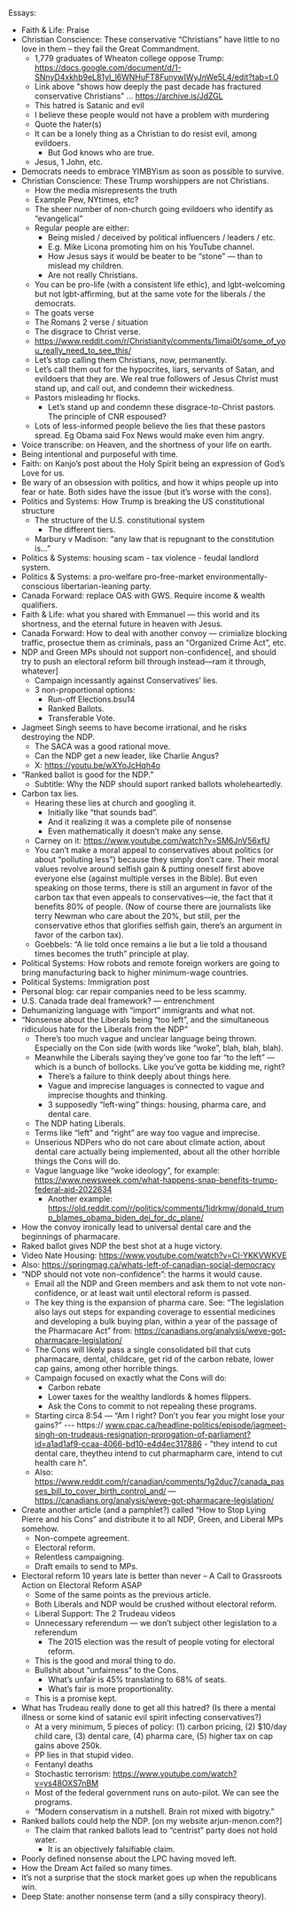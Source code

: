 Essays:
* Faith & Life: Praise
* Christian Conscience: These conservative “Christians” have little to no love in them – they fail the Great Commandment.
    * 1,779 graduates of Wheaton college oppose Trump: https://docs.google.com/document/d/1-SNnyD4xkhb9eL81yI_l6WNHuFT8FunywIWyJnWe5L4/edit?tab=t.0 
    * Link above "shows how deeply the past decade has fractured conservative Christians" ... https://archive.is/JdZGL 
    * This hatred is Satanic and evil
    * I believe these people would not have a problem with murdering
    * Quote the hater(s)
    * It can be a lonely thing as a Christian to do resist evil, among evildoers.
        * But God knows who are true.
    * Jesus, 1 John, etc.
* Democrats needs to embrace YIMBYism as soon as possible to survive.
* Christian Conscience: These Trump worshippers are not Christians.
    * How the media misrepresents the truth
    * Example Pew, NYtimes, etc?
    * The sheer number of non-church going evildoers who identify as “evangelical”
    * Regular people are either:
        * Being misled / deceived by political influencers / leaders / etc.
        * E.g. Mike Licona promoting him on his YouTube channel.
        * How Jesus says it would be beater to be “stone” — than to mislead my children.
        * Are not really Christians.
    * You can be pro-life (with a consistent life ethic), and lgbt-welcoming but not lgbt-affirming, but at the same vote for the liberals / the democrats.
    * The goats verse
    * The Romans 2 verse / situation
    * The disgrace to Christ verse.
    * https://www.reddit.com/r/Christianity/comments/1imai0t/some_of_you_really_need_to_see_this/ 
    * Let’s stop calling them Christians, now, permanently.
    * Let’s call them out for the hypocrites, liars, servants of Satan, and evildoers that they are. We real true followers of Jesus Christ must stand up, and call out, and condemn their wickedness.
    * Pastors misleading hr flocks.
        * Let’s stand up and condemn these disgrace-to-Christ pastors. The principle of CNR espoused?
    * Lots of less-informed people believe the lies that these pastors spread. Eg Obama said Fox News would make even him angry.
* Voice transcribe: on Heaven, and the shortness of your life on earth.
* Being intentional and purposeful with time.
* Faith: on Kanjo’s post about the Holy Spirit being an expression of God’s Love for us.
* Be wary of an obsession with politics, and how it whips people up into fear or hate. Both sides have the issue (but it’s worse with the cons).
* Politics and Systems: How Trump is breaking the US constitutional structure
    * The structure of the U.S. constitutional system
        * The different tiers.
    * Marbury v Madison: “any law that is repugnant to the constitution is…”
* Politics & Systems: housing scam - tax violence - feudal landlord system.
* Politics & Systems: a pro-welfare pro-free-market environmentally-conscious libertarian-leaning party.
* Canada Forward: replace OAS with GWS. Require income & wealth qualifiers.
* Faith & Life: what you shared with Emmanuel — this world and its shortness, and the eternal future in heaven with Jesus.
* Canada Forward: How to deal with another convoy — crimialize blocking traffic, prosectue them as criminals, pass an “Organized Crime Act”, etc.
* NDP and Green MPs should not support non-confidence[, and should try to push an electoral reform bill through instead—ram it through, whatever]
    * Campaign incessantly against Conservatives’ lies.
    * 3 non-proportional options:
        * Run-off Elections.bsu14
        * Ranked Ballots.
        * Transferable Vote.
* Jagmeet Singh seems to have become irrational, and he risks destroying the NDP.
    * The SACA was a good rational move.
    * Can the NDP get a new leader, like Charlie Angus?
    * X: https://youtu.be/wXYoJcHqh4o 
* “Ranked ballot is good for the NDP.”
    * Subtitle: Why the NDP should suport ranked ballots wholeheartedly.
* Carbon tax lies.
    * Hearing these lies at church and googling it.
        * Initially like “that sounds bad”.
        * And it realizing it was a complete pile of nonsense
        * Even mathematically it doesn’t make any sense.
    * Carney on it: https://www.youtube.com/watch?v=SM6JnV56xfU 
    * You can’t make a moral appeal to conservatives about politics (or about “polluting less”) because they simply don’t care. Their moral values revolve around selfish gain & putting oneself first above everyone else (against multiple verses in the Bible). But even speaking on those terms, there is still an argument in favor of the carbon tax that even appeals to conservatives—ie, the fact that it benefits 80% of people. (Now of course there are journalists like terry Newman who care about the 20%, but still, per the conservative ethos that glorifies selfish gain, there’s an argument in favor of the carbon tax).
    - Goebbels: “A lie told once remains a lie but a lie told a thousand times becomes the truth” principle at play.
* Political Systems: How robots and remote foreign workers are going to bring manufacturing back to higher minimum-wage countries.
* Political Systems: Immigration post
* Personal blog: car repair companies need to be less scammy.
* U.S. Canada trade deal framework? — entrenchment 
* Dehumanizing language with “import” immigrants and what not.
* “Nonsense about the Liberals being “too left”, and the simultaneous ridiculous hate for the Liberals from the NDP“
    * There’s too much vague and unclear language being thrown. Especially on the Con side (with words like “woke”, blah, blah, blah).
    * Meanwhile the Liberals saying they’ve gone too far “to the left” — which is a bunch of bollocks. Like you’ve gotta be kidding me, right?
        * There’s a failure to think deeply about things here.
        * Vague and imprecise languages is connected to vague and imprecise thoughts and thinking.
        * 3 supposedly “left-wing” things: housing, pharma care, and dental care.
    * The NDP hating Liberals.
    * Terms like “left” and “right” are way too vague and imprecise.
    * Unserious NDPers who do not care about climate action, about dental care actually being implemented, about all the other horrible things the Cons will do.
    * Vague language like “woke ideology”, for example: https://www.newsweek.com/what-happens-snap-benefits-trump-federal-aid-2022634 
        * Another example: https://old.reddit.com/r/politics/comments/1idrkmw/donald_trump_blames_obama_biden_dei_for_dc_plane/ 
* How the convoy ironically lead to universal dental care and the beginnings of pharmacare.
* Raked ballot gives NDP the best shot at a huge victory.
* Video Nate Housing: https://www.youtube.com/watch?v=CI-YKKVWKVE 
* Also: https://springmag.ca/whats-left-of-canadian-social-democracy 
* “NDP should not vote non-confidence”: the harms it would cause.
    * Email all the NDP and Green members and ask them to not vote non-confidence, or at least wait until electoral reform is passed.
    * The key thing is the expansion of pharma care. See: “The legislation also lays out steps for expanding coverage to essential medicines and developing a bulk buying plan, within a year of the passage of the Pharmacare Act” from: https://canadians.org/analysis/weve-got-pharmacare-legislation/ 
    * The Cons will likely pass a single consolidated bill that cuts pharmacare, dental, childcare, get rid of the carbon rebate, lower cap gains, among other horrible things.
    * Campaign focused on exactly what the Cons will do:
        * Carbon rebate
        * Lower taxes for the wealthy landlords & homes flippers.
        * Ask the Cons to commit to not repealing these programs.
    * Starting circa 8:54 — “Am I right? Don’t you fear you might lose your gains?” --- https:// www.cpac.ca/headline-politics/episode/jagmeet-singh-on-trudeaus-resignation-prorogation-of-parliament?id=a1ad1af9-ccaa-4066-bd10-e4d4ec317886 - "they intend to cut dental care, theytheu intend to cut pharmapharm care, intend to cut health care h”.
    * Also: https://www.reddit.com/r/canadian/comments/1g2duc7/canada_passes_bill_to_cover_birth_control_and/ — https://canadians.org/analysis/weve-got-pharmacare-legislation/ 
* Create another article (and a pamphlet?) called “How to Stop Lying Pierre and his Cons” and distribute it to all NDP, Green, and Liberal MPs somehow.
    * Non-compete agreement.
    * Electoral reform.
    * Relentless campaigning.
    * Draft emails to send to MPs.
* Electoral reform 10 years late is better than never – A Call to Grassroots Action on Electoral Reform ASAP
    * Some of the same points as the previous article.
    * Both Liberals and NDP would be crushed without electoral reform.
    * Liberal Support: The 2 Trudeau videos
    * Unnecessary referendum — we don’t subject other legislation to a referendum
        * The 2015 election was the result of people voting for electoral reform.
    * This is the good and moral thing to do.
    * Bullshit about “unfairness” to the Cons.
        * What’s unfair is 45% translating to 68% of seats.
        * What’s fair is more proportionality.
    * This is a promise kept.
* What has Trudeau really done to get all this hatred? (Is there a mental illness or some kind of satanic evil spirit infecting conservatives?)
    * At a very minimum, 5 pieces of policy: (1) carbon pricing, (2) $10/day child care, (3) dental care, (4) pharma care, (5) higher tax on cap gains above 250k.
    * PP lies in that stupid video.
    * Fentanyl deaths
    * Stochastic terrorism: https://www.youtube.com/watch?v=ys48OXS7nBM 
    * Most of the federal government runs on auto-pilot. We can see the programs.
    * “Modern conservatism in a nutshell. Brain rot mixed with bigotry.”
* Ranked ballots could help the NDP. [on my website arjun-menon.com?]
    * The claim that ranked ballots lead to “centrist” party does not hold water.
        * It is an objectively falsifiable claim.
* Poorly defined nonsense about the LPC having moved left.
* How the Dream Act failed so many times.
* It’s not a surprise that the stock market goes up when the republicans win.
* Deep State: another nonsense term (and a silly conspiracy theory).
